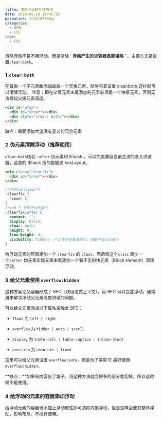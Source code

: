 ```yaml
---
title: 清除浮动的几种方法
date: 2020-08-20 21:45:31
permalink: /CSS/d7790a/
categories:
  - 前端
  - CSS
tags:
  - CSS
---
```


清除浮动不是不用浮动，而是清除 ‘ **浮动产生的父容器高度塌陷** ’ 。主要方式是设置`clear:both`。

<!-- more -->

### 1.`clear:both`

在最后一个子元素新添加最后一个冗余元素，然后将其设置 clear:both,这样就可以清除浮动。
注意：即在父级元素末尾添加的元素必须是一个块级元素，否则无法撑起父级元素高度。

```html
<div id="wrap">
  <div id="inner"></div>
  <div style="clear: both;"></div>
</div>
```

缺点：需要添加大量没有意义的冗余元素

### 2.伪元素清除浮动（推荐使用）

`clear:both`结合 `:after` 伪元素和 IEhack ，可以完美兼容当前主流的各大浏览器，这里的 IEhack 指的是触发 hasLayout。

```html
<div class="clearfix">
  <div id="inner"></div>
</div>
```

```css
/*开启haslayout*/
.clearfix {
  *zoom: 1;
}
/*ie6 7 不支持伪元素*/
.clearfix:after {
  content: '';
  display: block;
  clear: both;
  height: 0;
  line-height: 0;
  visibility: hidden; /*允许浏览器渲染它，但是不显示出来*/
}
```

给浮动元素的容器添加一个 `clearfix` 的 `class`，然后给这个`class` 添加一个`:after` 伪元素实现元素末尾添加一个看不见的块元素（Block element）清理浮动。

### 3.给父元素使用 `overflow:hidden`

这种方案让父容器形成了 BFC（块级格式上下文），而 BFC 可以包含浮动，通常用来解决浮动父元素高度坍塌的问题。

可以给父元素添加以下属性来触发 BFC：

- `float` 为 `left | right`

- `overflow` 为 `hidden | auto | scorll`

- `display` 为 `table-cell | table-caption | inline-block`

- `position` 为 `absolute | fixed`

这里可以给父元素设置 `overflow:auto`，但是为了兼容 IE 最好使用 `overflow:hidden`。

**缺点：**如果有内容出了盒子，用这种方法就会把多的部分裁切掉，所以这时候不能使用。

### 4.给浮动的元素的容器添加浮动

给浮动元素的容器也添加上浮动属性即可清除内部浮动，但是这样会使其整体浮动，影响布局，不推荐使用。
